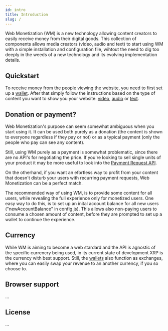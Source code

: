 ```yaml
---
id: intro
title: Introduction
slug: /
---
```


Web Monetization (WM) is a new technology allowing content creators to easily receive money from their digital goods. This collection of components allows media creators (video, audio and text) to start using WM with a simple installation and configuration file, wihtout the need to dig too deeply in the weeds of a new technology and its evolving implementation details.

## Quickstart

To receive money from the people viewing the website, you need to first set up a [wallet](/docs/wallet). After that simply follow the instructions based on the type of content you want to show you your website: [video](/docs/examples-video), [audio](/docs/examples-audio) or [text](/docs/examples-text).

##  Donation or payment?

Web Monetization's purpose can seem somewhat ambiguous when you start using it. It can be used both purely as a donation (the content is shown to everyone regardless if they pay or not) or as a typical payment (only the people who pay can see any content).

Still, using WM purely as a payment is somewhat problematic, since there are no API's for negotiating the price. If you're looking to sell single units of your product it may be more useful to look into the [Payment Request API](https://developer.mozilla.org/en-US/docs/Web/API/Payment_Request_API).

On the otherhand, if you want an efortless way to profit from your content that doesn't disturb your users with recurring payment requests, Web Monetization can be a perfect match.

The recommended way of using WM, is to provide some content for all users, while revealing the full experience only for monetized users. One easy way to do this, is to set up an inital account balance for all new users ("newAccountBalance" in config.js). This allows also non-paying users to consume a chosen amount of content, before they are prompted to set up a wallet to continue the experience.

## Currency

While WM is aiming to become a web stardard and the API is agnostic of the specific currencry being used, in its current state of development XRP is the currency with best support. Still, the [wallets](/docs/wallet) also function as exchanges, where you can easily swap your revenue to an another currency, if you so choose to.

## Browser support

...


## License

...